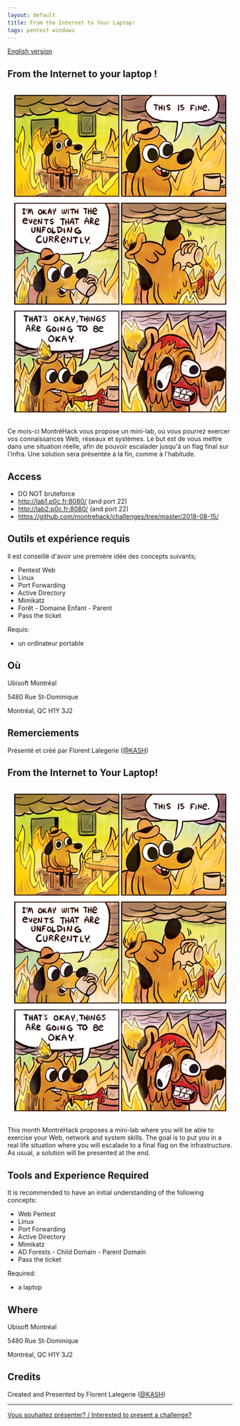 ```yaml
---
layout: default
title: From the Internet to Your Laptop!
tags: pentest windows
---
```


[English version](#english)

## From the Internet to your laptop !

<span title="MRW on the receiving end of a pentest"><img src="/images/18-08_this-is-fine.png" alt="This is fine. Dog in a fire."></span>

Ce mois-ci MontréHack vous propose un mini-lab, où vous pourrez exercer vos connaissances Web, réseaux et systèmes.
Le but est de vous mettre dans une situation réelle, afin de pouvoir escalader jusqu'à un flag final sur l'infra.
Une solution sera présentée à la fin, comme à l'habitude.

## Access

* DO NOT bruteforce
* http://lab1.p0c.fr:8080/ (and port 22)
* http://lab2.p0c.fr:8080/ (and port 22)
* https://github.com/montrehack/challenges/tree/master/2018-08-15/


## Outils et expérience requis

Il est conseillé d'avoir une première idée des concepts suivants;

- Pentest Web
- Linux
- Port Forwarding
- Active Directory
- Mimikatz
- Forêt - Domaine Enfant - Parent
- Pass the ticket

Requis:

* un ordinateur portable

## Où

Ubisoft Montréal

5480 Rue St-Dominique

Montréal, QC H1Y 3J2

## Remerciements

Présenté et créé par Florent Lalegerie ([@KASH](https://twitter.com/KASH______))

<a id="english"></a>

## From the Internet to Your Laptop!

<span title="MRW on the receiving end of a pentest"><img src="/images/18-08_this-is-fine.png" alt="This is fine. Dog in a fire."></span>

This month MontréHack proposes a mini-lab where you will be able to exercise your Web, network and system skills.
The goal is to put you in a real life situation where you will escalade to a final flag on the infrastructure.
As usual, a solution will be presented at the end.

## Tools and Experience Required

It is recommended to have an initial understanding of the following concepts:

- Web Pentest
- Linux
- Port Forwarding
- Active Directory
- Mimikatz
- AD Forests - Child Domain - Parent Domain
- Pass the ticket

Required:

* a laptop

## Where

Ubisoft Montréal

5480 Rue St-Dominique

Montréal, QC H1Y 3J2

## Credits

Created and Presented by Florent Lalegerie ([@KASH](https://twitter.com/KASH______))

<hr/>

[Vous souhaitez présenter? / Interested to present a challenge?](https://github.com/montrehack/montrehack.github.com/wiki/Present-at-Montrehack)
